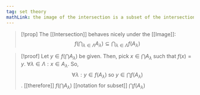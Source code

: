 ```yaml
---
tag: set theory
mathLink: the image of the intersection is a subset of the intersection of the images
---
```

> [!prop]
> The [[Intersection]] behaves nicely under the [[Image]]:
> $$f\left(\bigcap_{\lambda\in\Lambda}A_\lambda\right)\subseteq\bigcap_{\lambda\in\Lambda}f(A_\lambda)$$

> [!proof]
> Let $y\in f\left(\bigcap A_\lambda\right)$ be given. Then, pick $x\in\bigcap A_\lambda$ such that $f(x) = y$. $\forall\lambda\in\Lambda:x\in A_\lambda$. So, $$\forall\lambda:y\in f(A_\lambda) \text{ so }y\in\bigcap f(A_\lambda)$$.
> [[therefore]] $f\left(\bigcap A_\lambda\right)$ [[notation for subset]] $\bigcap f(A_\lambda)$
